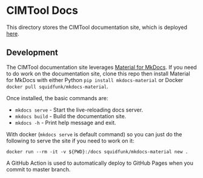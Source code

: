 # CIMTool Docs
This directory stores the CIMTool documentation site, which is deployed [here](https://cimug-org.github.io/CIMTool/).

## Development
The CIMTool documentation site leverages [Material for MkDocs](https://squidfunk.github.io/mkdocs-material). If you need to do work on the documentation site, clone this repo then install Material for MkDocs with either Python `pip install mkdocs-material` or Docker `docker pull squidfunk/mkdocs-material`. 

Once installed, the basic commands are:

* `mkdocs serve` - Start the live-reloading docs server.
* `mkdocs build` - Build the documentation site.
* `mkdocs -h` - Print help message and exit.

With docker (`mkdocs serve` is default command) so you can just do the following to serve the site if you need to work on it:

    docker run --rm -it -v ${PWD}:/docs squidfunk/mkdocs-material new .

A GitHub Action is used to automatically deploy to GitHub Pages when you commit to master branch.
